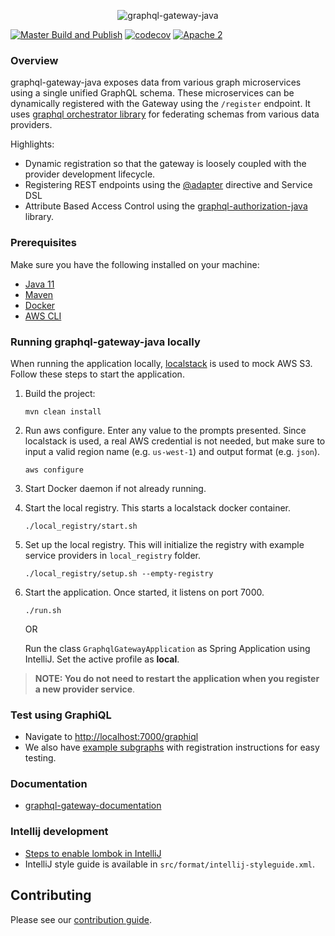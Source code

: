 <div align="center">

  ![graphql-gateway-java](./logo.png)

</div>

[![ Master Build and Publish](https://github.com/graph-quilt/graphql-gateway-java/actions/workflows/master.yml/badge.svg?branch=master&event=push)](https://github.com/graph-quilt/graphql-gateway-java/actions/workflows/master.yml)
[![codecov](https://codecov.io/gh/graph-quilt/graphql-gateway-java/branch/master/graph/badge.svg?token=G392PV1BAI)](https://codecov.io/gh/graph-quilt/graphql-gateway-java) 
[![Apache 2](http://img.shields.io/badge/license-Apache%202-brightgreen.svg)](http://www.apache.org/licenses/LICENSE-2.0)

### Overview

graphql-gateway-java exposes data from various graph microservices using a single unified GraphQL schema. These microservices can be dynamically
registered with the Gateway using the `/register` endpoint. It uses [graphql orchestrator library](https://github.com/graph-quilt/graphql-orchestrator-java) for federating schemas from 
various data providers. 

Highlights:

* Dynamic registration so that the gateway is loosely coupled with the provider development lifecycle.
* Registering REST endpoints using the [@adapter](https://github.com/graph-quilt/graphql-service-adapters) directive and Service DSL
* Attribute Based Access Control using the [graphql-authorization-java](https://github.com/graph-quilt/graphql-authorization-java) library.

### Prerequisites

Make sure you have the following installed on your machine:

* [Java 11](https://www.oracle.com/java/technologies/downloads/#java11)
* [Maven](https://maven.apache.org/install.html)
* [Docker](https://docs.docker.com/engine/install/)
* [AWS CLI](https://docs.aws.amazon.com/cli/latest/userguide/getting-started-install.html) 

### Running graphql-gateway-java locally

When running the application locally, [localstack](https://localstack.cloud/) is used to mock AWS S3.  Follow these steps to start the application.

1. Build the project:
    ```
    mvn clean install
    ```

2. Run aws configure. Enter any value to the prompts presented. Since localstack is used, a real AWS credential is not needed, but make sure to input a valid region name (e.g. `us-west-1`) and output format (e.g. `json`).
    ```
    aws configure
    ```

3. Start Docker daemon if not already running.
    
4. Start the local registry. This starts a localstack docker container.
    ```
    ./local_registry/start.sh
    ```
  
5. Set up the local registry. This will initialize the registry with example service providers in `local_registry` folder.
    ```
    ./local_registry/setup.sh --empty-registry
    ```
    
6. Start the application. Once started, it listens on port 7000.

    ```
    ./run.sh
    ```
    OR 
   
    Run the class `GraphqlGatewayApplication` as Spring Application using IntelliJ. Set the active profile as **local**.

> **NOTE: You do not need to restart the application when you register a new provider service**.


### Test using GraphiQL

* Navigate to [http://localhost:7000/graphiql](http://localhost:7000/graphiql)
* We also have [example subgraphs](https://github.com/graph-quilt/example-subgraphs) with registration instructions for easy testing.

### Documentation

* [graphql-gateway-documentation](https://graph-quilt.github.io/graphql-orchestrator-java/)


### Intellij development

* [Steps to enable lombok in IntelliJ](https://www.baeldung.com/lombok-ide)
* IntelliJ style guide is available in `src/format/intellij-styleguide.xml`. 

## Contributing

Please see our [contribution guide](.github/CONTRIBUTING.md).
